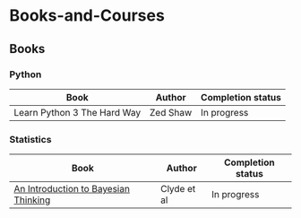 # Books-and-Courses

## Books

### Python

|Book       |Author          |Completion status|
|-----------|----------------|----------------|
Learn Python 3 The Hard Way| Zed Shaw | In progress|




### Statistics

|Book       |Author          |Completion status|
|-----------|----------------|----------------|
[An Introduction to Bayesian Thinking](https://statswithr.github.io/book/) | Clyde et al | In progress
